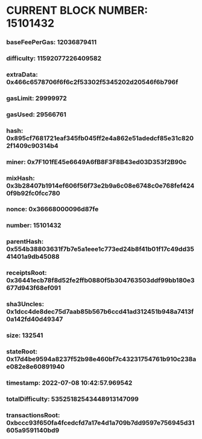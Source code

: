 # CURRENT BLOCK NUMBER: 15101432

### baseFeePerGas: 12036879411
### difficulty: 11592077226409582
### extraData: 0x466c6578706f6f6c2f53302f5345202d20546f6b796f
### gasLimit: 29999972
### gasUsed: 29566761
### hash: 0x895cf7681721eaf345fb045ff2e4a862e51adedcf85e31c8202f1409c90314b4
### miner: 0x7F101fE45e6649A6fB8F3F8B43ed03D353f2B90c
### mixHash: 0x3b28407b1914ef606f56f73e2b9a6c08e6748c0e768fef4240f9b92fc0fcc780
### nonce: 0x36668000096d87fe
### number: 15101432
### parentHash: 0x554b38803631f7b7e5a1eee1c773ed24b8f41b01f17c49dd3541401a9db45088
### receiptsRoot: 0x36441ecb78f8d52fe2ffb0880f5b304763503ddf99bb180e3677d943f68ef091
### sha3Uncles: 0x1dcc4de8dec75d7aab85b567b6ccd41ad312451b948a7413f0a142fd40d49347
### size: 132541
### stateRoot: 0x17d4be9594a8237f52b98e460bf7c43231754761b910c238ae082e8e60891940
### timestamp: 2022-07-08 10:42:57.969542
### totalDifficulty: 53525182543448913147099
### transactionsRoot: 0xbccc93f650fa4fcedcfd7a17e4d1a709b7dd9597e756945d31605a9591140bd9
